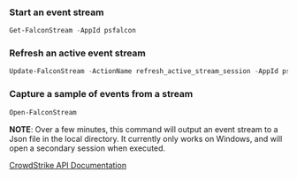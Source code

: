 ### Start an event stream

```powershell
Get-FalconStream -AppId psfalcon
```

### Refresh an active event stream

```powershell
Update-FalconStream -ActionName refresh_active_stream_session -AppId psfalcon -Partition 0
```

### Capture a sample of events from a stream

```powershell
Open-FalconStream
```
**NOTE**: Over a few minutes, this command will output an event stream to a Json file in the local directory. It currently only works on Windows, and will open a secondary session when executed.

[CrowdStrike API Documentation](https://falcon.crowdstrike.com/support/documentation/89/event-streams-apis)